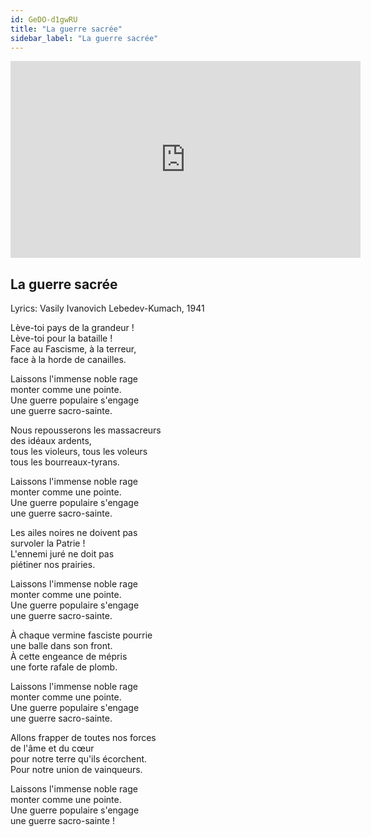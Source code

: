 ```yaml
---
id: GeDO-d1gwRU
title: "La guerre sacrée"
sidebar_label: "La guerre sacrée"
---
```


<div class="video-float-container">
  <iframe
    width="560"
    height="315"
    src="https://www.youtube.com/embed/GeDO-d1gwRU"
    title="YouTube video player"
    frameborder="0"
    allow="accelerometer; autoplay; clipboard-write; encrypted-media; gyroscope; picture-in-picture; web-share"
    referrerpolicy="strict-origin-when-cross-origin"
    allowfullscreen
  ></iframe>
</div>

## La guerre sacrée

Lyrics: Vasily Ivanovich Lebedev-Kumach, 1941

Lève-toi pays de la grandeur !  
Lève-toi pour la bataille !  
Face au Fascisme, à la terreur,  
face à la horde de canailles.  
   
Laissons l'immense noble rage  
monter comme une pointe.  
Une guerre populaire s'engage  
une guerre sacro-sainte.  
   
Nous repousserons les massacreurs  
des idéaux ardents,  
tous les violeurs, tous les voleurs  
tous les bourreaux-tyrans.  
   
Laissons l'immense noble rage  
monter comme une pointe.  
Une guerre populaire s'engage  
une guerre sacro-sainte.

Les ailes noires ne doivent pas  
survoler la Patrie !  
L'ennemi juré ne doit pas  
piétiner nos prairies.  
   
Laissons l'immense noble rage  
monter comme une pointe.  
Une guerre populaire s'engage  
une guerre sacro-sainte.

À chaque vermine fasciste pourrie  
une balle dans son front.  
À cette engeance de mépris  
une forte rafale de plomb.  
   
Laissons l'immense noble rage  
monter comme une pointe.  
Une guerre populaire s'engage  
une guerre sacro-sainte.

Allons frapper de toutes nos forces  
de l'âme et du cœur  
pour notre terre qu'ils écorchent.  
Pour notre union de vainqueurs.  
   
Laissons l'immense noble rage  
monter comme une pointe.  
Une guerre populaire s'engage  
une guerre sacro-sainte !
